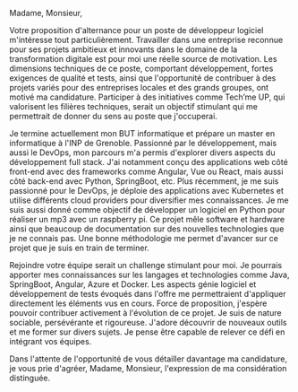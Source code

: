 Madame, Monsieur,

Votre proposition d'alternance pour un poste de développeur logiciel m'intéresse tout particulièrement. Travailler dans une entreprise reconnue pour ses projets ambitieux et innovants dans le domaine de la transformation digitale est pour moi une réelle source de motivation. Les dimensions techniques de ce poste, comportant développement, fortes exigences de qualité et tests, ainsi que l'opportunité de contribuer à des projets variés pour des entreprises locales et des grands groupes, ont motivé ma candidature. Participer à des initiatives comme Tech’me UP, qui valorisent les filières techniques, serait un objectif stimulant qui me permettrait de donner du sens au poste que j'occuperai.

Je termine actuellement mon BUT informatique et prépare un master en informatique à l'INP de Grenoble. Passionné par le développement, mais aussi le DevOps, mon parcours m'a permis d'explorer divers aspects du développement full stack. J'ai notamment conçu des applications web côté front-end avec des frameworks comme Angular, Vue ou React, mais aussi côté back-end avec Python, SpringBoot, etc. Plus récemment, je me suis passionné pour le DevOps, je déploie des applications avec Kubernetes et utilise différents cloud providers pour diversifier mes connaissances. Je me suis aussi donné comme objectif de développer un logiciel en Python pour réaliser un mp3 avec un raspberry pi. Ce projet mêle software et hardware ainsi que beaucoup de documentation sur des nouvelles technologies que je ne connais pas. Une bonne méthodologie me permet d'avancer sur ce projet que je suis en train de terminer.

Rejoindre votre équipe serait un challenge stimulant pour moi. Je pourrais apporter mes connaissances sur les langages et technologies comme Java, SpringBoot, Angular, Azure et Docker. Les aspects génie logiciel et développement de tests évoqués dans l'offre me permettraient d'appliquer directement les éléments vus en cours. Force de proposition, j'espère pouvoir contribuer activement à l'évolution de ce projet. Je suis de nature sociable, persévérante et rigoureuse. J'adore découvrir de nouveaux outils et me former sur divers sujets. Je pense être capable de relever ce défi en intégrant vos équipes.

Dans l'attente de l'opportunité de vous détailler davantage ma candidature, je vous prie d'agréer, Madame, Monsieur, l'expression de ma considération distinguée.